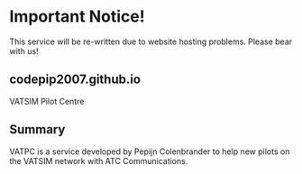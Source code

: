 # Important Notice!
This service will be re-written due to website hosting problems. Please bear with us!

## codepip2007.github.io
VATSIM Pilot Centre

## Summary
VATPC is a service developed by Pepijn Colenbrander to help new pilots on the VATSIM network with ATC Communications.
